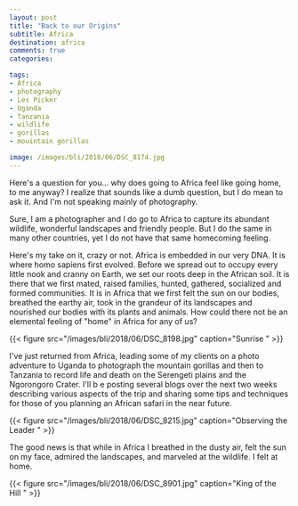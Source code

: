 ```yaml
---
layout: post
title: "Back to our Origins"
subtitle: Africa
destination: africa
comments: true
categories:

tags:
- Africa
- photography
- Les Picker
- Uganda
- Tanzania
- wildlife
- gorillas
- mouintain gorillas

image: /images/bli/2018/06/DSC_8174.jpg
---
```


Here's a question for you... why does going to Africa feel like going home, to me anyway? I realize that sounds like a dumb question, but I do mean to ask it. And I'm not speaking mainly of photography.

<!--more-->

Sure, I am a photographer and I do go to Africa to capture its abundant wildlife, wonderful landscapes and friendly people. But I do the same in many other countries, yet I do not have that same homecoming feeling. 

Here's my take on it, crazy or not. Africa is embedded in our very DNA. It is where homo sapiens first evolved. Before we spread out to occupy every little nook and cranny on Earth, we set our roots deep in the African soil. It is there that we first mated, raised families, hunted, gathered, socialized and formed communities. It is in Africa that we first felt the sun on our bodies, breathed the earthy air, took in the grandeur of its landscapes and nourished our bodies with its plants and animals. How could there not be an elemental feeling of "home" in Africa for any of us?

{{< figure src="/images/bli/2018/06/DSC_8198.jpg" caption="Sunrise " >}}

I've just returned from Africa, leading some of my clients on a photo adventure to Uganda to photograph the mountain gorillas and then to Tanzania to record life and death on the Serengeti plains and the Ngorongoro Crater. I'll b e posting several blogs over the next two weeks describing various aspects of the trip and sharing some tips and techniques for those of you planning an African safari in the near future. 

{{< figure src="/images/bli/2018/06/DSC_8215.jpg" caption="Observing the Leader " >}}

The good news is that while in Africa I breathed in the dusty air, felt the sun on my face, admired the landscapes, and marveled at the wildlife. I felt at home. 

{{< figure src="/images/bli/2018/06/DSC_8901.jpg" caption="King of the Hill " >}}